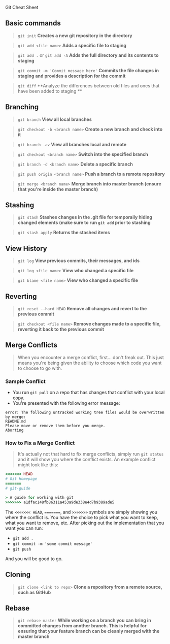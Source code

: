  Git Cheat Sheet

## Basic commands <!-- ------------------ #1-->

> `git init` **Creates a new git repository in the directory**

> `git add <file name>` **Adds a specific file to staging**

> `git add .` or `git add -A` **Adds the full directory and its contents to staging**

> `git commit -m 'Commit message here'` **Commits the file changes in staging and provides a description for the commit**

> `git diff` **Analyze the differences between old files and ones that have been added to staging **

## Branching <!-- ---------------------------------- #2 -->

> `git branch` **View all local branches**

> `git checkout -b <branch name>` **Create a new branch and check into it**

> `git branch -av` **View all branches local and remote**

> `git checkout <branch name>` **Switch into the specified branch**

> `git branch -d <branch name>` **Delete a specific branch**

> `git push origin <branch name>` **Push a branch to a remote repository**

> `git merge <branch name>` **Merge branch into master branch (ensure that you're inside the master branch)**


## Stashing  <!-- ---------------------------------------#3 -->

> `git stash` **Stashes changes in the .git file for temporaily hiding changed elements (make sure to run `git add` prior to stashing**

> `git stash apply` **Returns the stashed items**



## View History  <!-- -----------------------------------------#4 -->

> `git log` **View previous commits, their messages, and ids**

> `git log <file name>` **View who changed a specific file**

> `git blame <file name>` **View who changed a specific file**


## Reverting   <!-- -----------------------------------------#5 -->

> `git reset --hard HEAD` **Remove all changes and revert to the previous commit**

> `git checkout <file name>` **Remove changes made to a specific file, reverting it back to the previous commit**


## Merge Conflicts   <!-- ----------------------------------------#6 -->

> When you encounter a merge conflict, first... don't freak out. This just means you're being given the ability to choose which code you want to choose to go with.

### Sample Conflict  <!-- ------------------------------------#7 -->

- You run `git pull` on a repo that has changes that conflict with your local copy.
- You're presented with the following error message:

```
error: The following untracked working tree files would be overwritten by merge:
README.md
Please move or remove them before you merge.
Aborting
```

### How to Fix a Merge Conflict     <!-- ----------------------#8 -->

> It's actually not that hard to fix merge conflicts, simply run `git status` and it will show you where the conflict exists. An example conflict might look like this:

```ruby
<<<<<<< HEAD
# Git Homepage
=======
# git-guide

> A guide for working with git
>>>>>>> a1dfac148fb86311a453a9de338e4d7b9389ade5
```

The `<<<<<<< HEAD`, `=======`, and `>>>>>>>` symbols are simply showing you where the conflict is. You have the choice to pick what you want to keep, what you want to remove, etc. After picking out the implementation that you want you can run:

- `git add .`
- `git commit -m 'some commit message'`
- `git push`

And you will be good to go.


## Cloning  <!-- ------------------------------------------ #9 -->

> `git clone <link to repo>` **Clone a repository from a remote source, such as GitHub**

## Rebase  <!-- ---------------------------------------------- #10 -->

> `git rebase master` **While working on a branch you can bring in committed changes from another branch. This is helpful for ensuring that your feature branch can be cleanly merged with the master branch**
